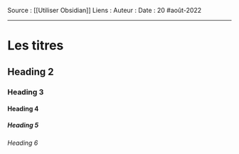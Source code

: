 Source : [[Utiliser Obsidian]]
Liens :
Auteur :
Date : 20 #août-2022
***

# Les titres
## Heading 2
### Heading 3
#### Heading 4
##### Heading 5
###### Heading 6